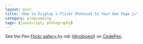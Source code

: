 ```yaml
---
layout: post
title: "How to Display a Flickr Photoset In Your Own Page 💫✏️"
category: programming
tags: [javascript, photography]
---
```


<p data-height="563" data-theme-id="light" data-slug-hash="bMwJrX" data-default-tab="result" data-user="robjoeol" data-embed-version="2" data-pen-title="Flickr gallery " class="codepen">See the Pen <a href="https://codepen.io/robjoeol/pen/bMwJrX/">Flickr gallery </a> by rob (<a href="https://codepen.io/robjoeol">@robjoeol</a>) on <a href="https://codepen.io">CodePen</a>.</p>
<script async src="https://static.codepen.io/assets/embed/ei.js"></script>
